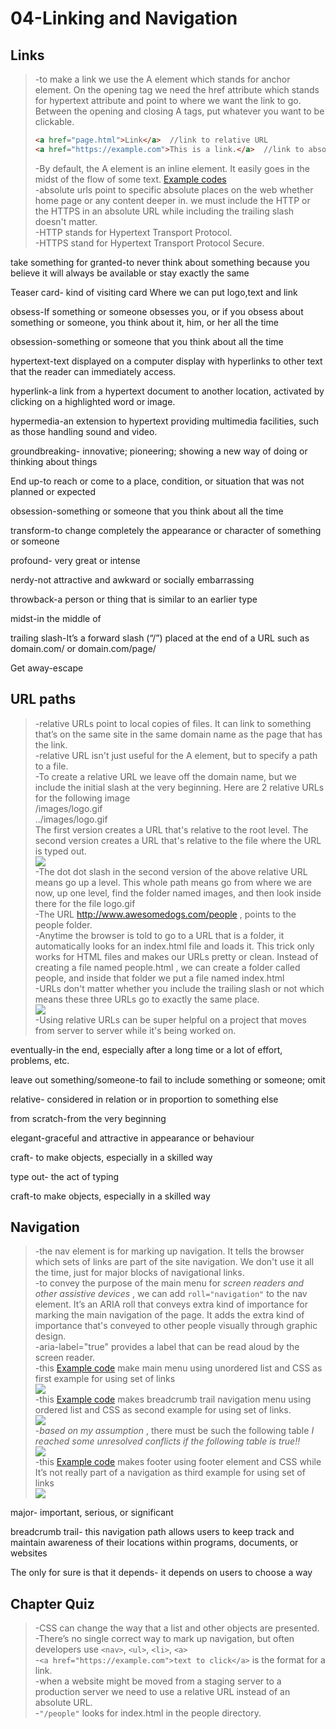 # 04-Linking and Navigation
## Links
> -to make a link we use the A element which stands for anchor element. On the opening tag we need the href attribute which stands for hypertext attribute and point to where we want the link to go. Between the opening and closing A tags, put whatever you want to be clickable.
>```html
><a href="page.html">Link</a>  //link to relative URL
><a href="https://example.com">This is a link.</a>  //link to absolute URL
>```
>-By default, the A element is an inline element. It easily goes in the midst of the flow of some text. [Example codes](https://codepen.io/jensimmons/pres/wvwjERm?editors=1000)  
-absolute urls point to specific absolute places on the web whether home page or any content deeper in. we must include the HTTP or the HTTPS in an absolute URL while including the trailing slash doesn't matter.  
-HTTP stands for Hypertext Transport Protocol.  
-HTTPS stand for Hypertext Transport Protocol Secure.

take something for granted-to never think about something because you believe it will always be available or stay exactly the same

Teaser card- kind of visiting card Where we can put logo,text and link

obsess-If something or someone obsesses you, or if you obsess about something or someone, you think about it, him, or her all the time

obsession-something or someone that you think about all the time

hypertext-text displayed on a computer display with hyperlinks to other text that the reader can immediately access.

hyperlink-a link from a hypertext document to another location, activated by clicking on a highlighted word or image.

hypermedia-an extension to hypertext providing multimedia facilities, such as those handling sound and video.

groundbreaking- innovative; pioneering; showing a new way of doing or thinking about things

End up-to reach or come to a place, condition, or situation that was not planned or expected

obsession-something or someone that you think about all the time

transform-to change completely the appearance or character of something or someone

profound- very great or intense

nerdy-not attractive and awkward or socially embarrassing

throwback-a person or thing that is similar to an earlier type

midst-in the middle of

trailing slash-It’s a forward slash (“/”) placed at the end of a URL such as domain.com/ or domain.com/page/

Get away-escape
## URL paths
> -relative URLs point to local copies of files. It can link to something that’s on the same site in the same domain name as the page that has the link.  
-relative URL isn't just useful for the A element, but to specify a path to a file.  
-To create a relative URL we leave off the domain name, but we include the initial slash at the very beginning. Here are 2 relative URLs for the following image  
/images/logo.gif  
../images/logo.gif  
The first version creates a URL that's relative to the root level. The second version creates a URL that's relative to the file where the URL is typed out.  
![](https://user-images.githubusercontent.com/64577273/145082908-1c0e97e6-786e-41c6-ae56-a7ff47046b10.jpg)  
-The dot dot slash in the second version of the above relative URL means go up a level. This whole path means go from where we are now, up one level, find the folder named images, and then look inside there for the file logo.gif  
-The URL http://www.awesomedogs.com/people , points to the people folder.  
-Anytime the browser is told to go to a URL that is a folder, it automatically looks for an index.html file and loads it. This trick only works for HTML files and makes our URLs pretty or clean. Instead of creating a file named people.html , we can create a folder called people, and inside that folder we put a file named index.html  
-URLs don't matter whether you include the trailing slash or not which means these three URLs go to exactly the same place.  
![](https://user-images.githubusercontent.com/64577273/145082994-27eaf198-59d2-42e5-b50e-aff13cc71bc5.jpg)  
-Using relative URLs can be super helpful on a project that moves from server to server while it's being worked on.

eventually-in the end, especially after a long time or a lot of effort, problems, etc.

leave out something/someone-to fail to include something or someone; omit

relative- considered in relation or in proportion to something else

from scratch-from the very beginning

elegant-graceful and attractive in appearance or behaviour

craft- to make objects, especially in a skilled way

type out- the act of typing

craft-to make objects, especially in a skilled way
## Navigation
> -the nav element is for marking up navigation. It tells the browser which sets of links are part of the site navigation. We don't use it all the time, just for major blocks of navigational links.  
-to convey the purpose of the main menu for *screen readers and other assistive devices* , we can add `roll="navigation"` to the nav element. It’s an ARIA roll that conveys extra kind of importance for marking the main navigation of the page. It adds the extra kind of importance that's conveyed to other people visually through graphic design.  
-aria-label="true" provides a label that can be read aloud by the screen reader.  
-this [Example code](https://codepen.io/jensimmons/pen/rNBvqKL?editors=1000) make main menu using unordered list and CSS as first example for using set of links  
![](https://user-images.githubusercontent.com/64577273/145083000-bf70f17e-6bb5-4c8b-8162-063028ddaf67.jpg)  
-this [Example code](https://codepen.io/jensimmons/pen/dybKOxm?editors=1000) makes breadcrumb trail navigation menu using ordered list and CSS as second example for using set of links.  
![](https://user-images.githubusercontent.com/64577273/145083002-60df0ac3-79da-4650-b0a3-b876ef0614bb.jpg)  
-*based on my assumption* , there must be such the following table
*I reached some unresolved conflicts if the following table is true!!*  
![](https://user-images.githubusercontent.com/64577273/145083004-c2e9022f-c081-49c9-b65f-4658ab3039b3.jpg)  
-this [Example code](https://codepen.io/jensimmons/pen/vYBrgYz?editors=1000) makes footer using footer element and CSS while It’s not really part of a navigation as third example for using set of links  
![](https://user-images.githubusercontent.com/64577273/145083009-ad428b43-988d-4669-8cef-d9b24afc426e.jpg)

major- important, serious, or significant

breadcrumb trail- this navigation path allows users to keep track and maintain awareness of their locations within programs, documents, or websites

The only for sure is that it depends- it depends on users to choose a way
## Chapter Quiz
> -CSS can change the way that a list and other objects are presented.  
-There’s no single correct way to mark up navigation, but often developers use  `<nav>`, `<ul>`, `<li>`, `<a>`  
-`<a href="https://example.com">text to click</a>` is the format for a link.  
-when a website might be moved from a staging server to a production server we need to use a relative URL instead of an absolute URL.  
-`"/people"` looks for index.html in the people directory.



